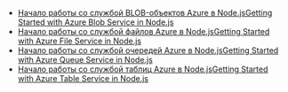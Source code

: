 
* [<span data-ttu-id="49147-101">Начало работы со службой BLOB-объектов Azure в Node.js</span><span class="sxs-lookup"><span data-stu-id="49147-101">Getting Started with Azure Blob Service in Node.js</span></span>](https://azure.microsoft.com/resources/samples/storage-blob-node-getting-started/)
* [<span data-ttu-id="49147-102">Начало работы со службой файлов Azure в Node.js</span><span class="sxs-lookup"><span data-stu-id="49147-102">Getting Started with Azure File Service in Node.js</span></span>](https://azure.microsoft.com/resources/samples/storage-file-node-getting-started/)
* [<span data-ttu-id="49147-103">Начало работы со службой очередей Azure в Node.js</span><span class="sxs-lookup"><span data-stu-id="49147-103">Getting Started with Azure Queue Service in Node.js</span></span>](https://azure.microsoft.com/resources/samples/storage-queue-node-getting-started/)
* [<span data-ttu-id="49147-104">Начало работы со службой таблиц Azure в Node.js</span><span class="sxs-lookup"><span data-stu-id="49147-104">Getting Started with Azure Table Service in Node.js</span></span>](https://azure.microsoft.com/resources/samples/storage-table-node-getting-started/)
